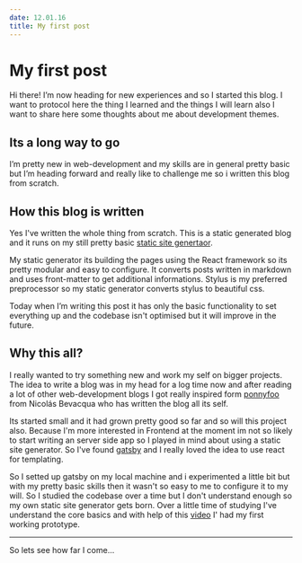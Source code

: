 ```yaml
---
date: 12.01.16
title: My first post
---
```


# My first post

Hi there! I’m now heading for new experiences and so I started this blog. I want to protocol here the thing I learned and the things I will learn also I want to share here some thoughts about me about development themes.

## Its a long way to go

I’m pretty new in web-development and my skills are in general pretty basic but I’m heading forward and really like to challenge me so i written this blog from scratch.

## How this blog is written

Yes I've written the whole thing from scratch. This is a static generated blog and it runs on my still pretty basic [static site genertaor](https://github.com/andresattler/my-static-site-generator).

My static generator its building the pages using the React framework so its pretty modular and easy to configure. It converts posts written in markdown and uses front-matter to get additional informations. Stylus is my preferred preprocessor so my static generator converts stylus to beautiful css.

Today when I’m writing this post it has only the basic functionality to set everything up and the codebase isn't optimised but it will improve in the future.

## Why this all?

I really wanted to try something new and work my self on bigger projects. The idea to write a blog was in my head for a log time now and after reading a lot of other web-development blogs I got really inspired form [ponnyfoo](https://ponyfoo.com/) from Nicolás Bevacqua who has written the blog all its self.

Its started small and it had grown pretty good so far and so will this project also. Because I'm more interested in Frontend at the moment im not so likely to start writing an server side app so I played in mind about using a static site generator. So I've found [gatsby](https://github.com/gatsbyjs/gatsby) and I really loved the idea to use react for templating.

So I setted up gatsby on my local machine and i experimented a little bit but with my pretty basic skills then it wasn't so easy to me to configure it to my will. So I studied the codebase over a time but I don't understand enough so my own static site generator gets born. Over a little time of studying I've understand the core basics and with help of this [video](https://www.youtube.com/watch?v=CPpM5-rXrZ4) I' had my first working prototype.

___

So lets see how far I come...
